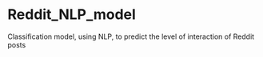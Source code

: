 # Reddit_NLP_model
Classification model, using NLP, to predict the level of interaction of Reddit posts   
